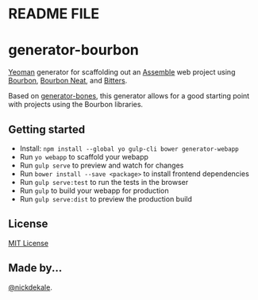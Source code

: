 # README FILE

# generator-bourbon

[Yeoman](http://yeoman.io/) generator for scaffolding out an [Assemble](https://github.com/assemble/assemble) web project using [Bourbon](http://bourbon.io/), [Bourbon Neat](http://neat.bourbon.io/), and [Bitters](http://bitters.bourbon.io/).

Based on [generator-bones](https://github.com/matt-bailey/generator-bones), this generator allows for a good starting point with projects using the Bourbon libraries.

## Getting started

- Install: `npm install --global yo gulp-cli bower generator-webapp`
- Run `yo webapp` to scaffold your webapp
- Run `gulp serve` to preview and watch for changes
- Run `bower install --save <package>` to install frontend dependencies
- Run `gulp serve:test` to run the tests in the browser
- Run `gulp` to build your webapp for production
- Run `gulp serve:dist` to preview the production build

## License
[MIT License](http://en.wikipedia.org/wiki/MIT_License)

## Made by...

[@nickdekale](https://nickderonde.com).